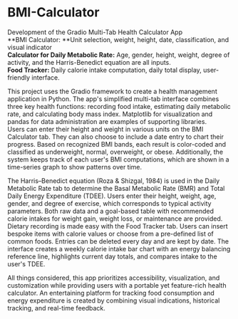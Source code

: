 # BMI-Calculator
Development of the Gradio Multi-Tab Health Calculator App  
**BMI Calculator: **Unit selection, weight, height, date, classification, and visual indicator  
**Calculator for Daily Metabolic Rate:**  Age, gender, height, weight, degree of activity, and the Harris-Benedict equation are all inputs.  
**Food Tracker:** Daily calorie intake computation, daily total display, user-friendly interface.

This project uses the Gradio framework to create a health management application in Python.  The app's simplified multi-tab interface combines three key health functions: recording food intake, estimating daily metabolic rate, and calculating body mass index.  Matplotlib for visualization and pandas for data administration are examples of supporting libraries.  
Users can enter their height and weight in various units on the BMI Calculator tab. They can also choose to include a date entry to chart their progress.  Based on recognized BMI bands, each result is color-coded and classified as underweight, normal, overweight, or obese.  Additionally, the system keeps track of each user's BMI computations, which are shown in a time-series graph to show patterns over time.

The Harris–Benedict equation (Roza & Shizgal, 1984) is used in the Daily Metabolic Rate tab to determine the Basal Metabolic Rate (BMR) and Total Daily Energy Expenditure (TDEE).  Users enter their height, weight, age, gender, and degree of exercise, which corresponds to typical activity parameters.  Both raw data and a goal-based table with recommended calorie intakes for weight gain, weight loss, or maintenance are provided.  
Dietary recording is made easy with the Food Tracker tab.  Users can insert bespoke items with calorie values or choose from a pre-defined list of common foods.  Entries can be deleted every day and are kept by date.  The interface creates a weekly calorie intake bar chart with an energy balancing reference line, highlights current day totals, and compares intake to the user's TDEE.

All things considered, this app prioritizes accessibility, visualization, and customization while providing users with a portable yet feature-rich health calculator.  An entertaining platform for tracking food consumption and energy expenditure is created by combining visual indications, historical tracking, and real-time feedback.
